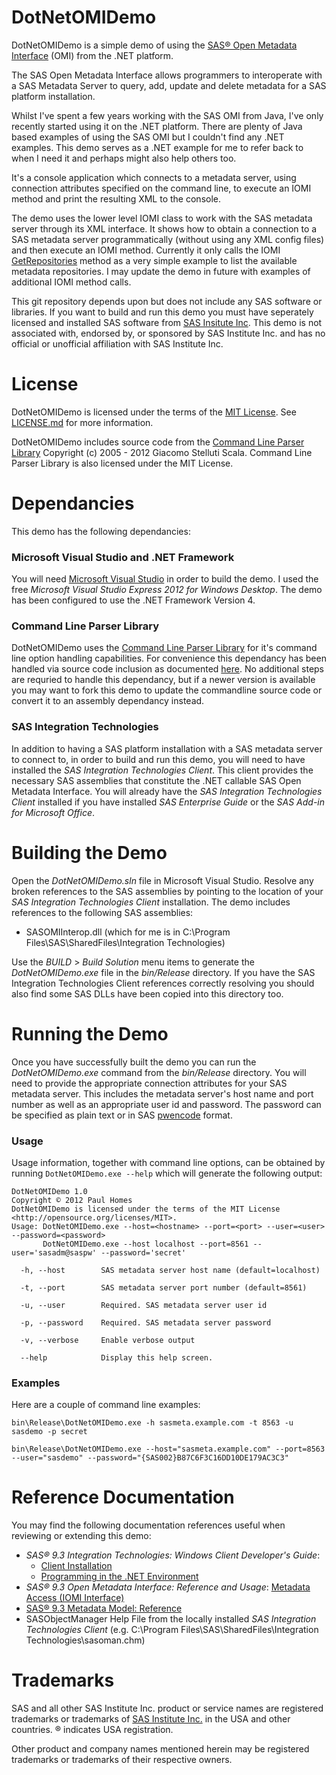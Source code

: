 DotNetOMIDemo
=============

DotNetOMIDemo is a simple demo of using the
[SAS® Open Metadata Interface](http://support.sas.com/documentation/cdl/en/omaref/63063/HTML/default/viewer.htm#titlepage.htm)
(OMI) from the .NET platform.

The SAS Open Metadata Interface allows programmers to interoperate with a SAS Metadata Server
to query, add, update and delete metadata for a SAS platform installation.

Whilst I've spent a few years working with the SAS OMI from Java, I've only recently started 
using it on the .NET platform. There are plenty of Java based examples of using the SAS OMI but I 
couldn't find any .NET examples. This demo serves as a .NET example for me to refer back to when 
I need it and perhaps might also help others too. 

It's a console application which connects to a metadata server, using connection attributes specified
on the command line, to execute an IOMI method and print the resulting XML to the console.

The demo uses the lower level IOMI class to work with the SAS metadata server through its XML 
interface. It shows how to obtain a connection to a SAS metadata server programmatically (without
using any XML config files) and then execute an IOMI method. Currently it only calls the IOMI
[GetRepositories](http://support.sas.com/documentation/cdl/en/omaref/63063/HTML/default/viewer.htm#n0b9vyxiwd9cgkn1dzm8018mrkx2.htm)
method as a very simple example to list the available metadata repositories.
I may update the demo in future with examples of additional IOMI method calls.

This git repository depends upon but does not include any SAS software or libraries. 
If you want to build and run this demo you must have seperately licensed and installed
SAS software from [SAS Insitute Inc](http://www.sas.com/). This demo is not associated with,
endorsed by, or sponsored by SAS Institute Inc. and has no official or unofficial affiliation
with SAS Institute Inc.

License
=======

DotNetOMIDemo is licensed under the terms of the [MIT License](http://opensource.org/licenses/MIT).
See [LICENSE.md](LICENSE.md) for more information.

DotNetOMIDemo includes source code from the
[Command Line Parser Library](https://github.com/gsscoder/commandline)
Copyright (c) 2005 - 2012 Giacomo Stelluti Scala.
Command Line Parser Library is also licensed under the MIT License.

Dependancies
============

This demo has the following dependancies:

### Microsoft Visual Studio and .NET Framework

You will need [Microsoft Visual Studio](http://www.microsoft.com/visualstudio) in order to build the demo.
I used the free _Microsoft Visual Studio Express 2012 for Windows Desktop_.
The demo has been configured to use the .NET Framework Version 4.

### Command Line Parser Library

DotNetOMIDemo uses the [Command Line Parser Library](https://github.com/gsscoder/commandline)
for it's command line option handling capabilities. For convenience this dependancy has been
handled via source code inclusion as documented [here](https://github.com/gsscoder/commandline/wiki/Quickstart).
No additional steps are requried to handle this dependancy, but if a newer version is available you may want to
fork this demo to update the commandline source code or convert it to an assembly dependancy instead.

### SAS Integration Technologies

In addition to having a SAS platform installation with a SAS metadata server to connect to, 
in order to build and run this demo, you will need to have installed the _SAS Integration
Technologies Client_. This client provides the necessary SAS assemblies that constitute the
.NET callable SAS Open Metadata Interface.
You will already have the _SAS Integration Technologies Client_ installed if you have installed 
_SAS Enterprise Guide_ or the _SAS Add-in for Microsoft Office_.


Building the Demo
=================

Open the _DotNetOMIDemo.sln_ file in Microsoft Visual Studio. Resolve any broken references
to the SAS assemblies by pointing to the location of your _SAS Integration Technologies Client_
installation. The demo includes references to the following SAS assemblies:
* SASOMIInterop.dll (which for me is in C:\Program Files\SAS\SharedFiles\Integration Technologies)

Use the _BUILD_ > _Build Solution_ menu items to generate the _DotNetOMIDemo.exe_ file in
the _bin/Release_ directory. If you have the SAS Integration Technologies Client references
correctly resolving you should also find some SAS DLLs have been copied into this directory
too.

Running the Demo
================

Once you have successfully built the demo you can run the _DotNetOMIDemo.exe_ command from
the _bin/Release_ directory. You will need to provide the appropriate connection attributes
for your SAS metadata server. This includes the metadata server's host name and port number
as well as an appropriate user id and password. The password can be specified as plain
text or in SAS
[pwencode](http://platformadmin.com/blogs/paul/2012/06/password-encoding-with-sas/) format.

### Usage

Usage information, together with command line options, can be obtained by running
`DotNetOMIDemo.exe --help` which will generate the following output:

    DotNetOMIDemo 1.0
    Copyright © 2012 Paul Homes
    DotNetOMIDemo is licensed under the terms of the MIT License
    <http://opensource.org/licenses/MIT>.
    Usage: DotNetOMIDemo.exe --host=<hostname> --port=<port> --user=<user> --password=<password>
           DotNetOMIDemo.exe --host localhost --port=8561 --user='sasadm@saspw' --password='secret'

      -h, --host        SAS metadata server host name (default=localhost)
    
      -t, --port        SAS metadata server port number (default=8561)
    
      -u, --user        Required. SAS metadata server user id
    
      -p, --password    Required. SAS metadata server password
    
      -v, --verbose     Enable verbose output
    
      --help            Display this help screen.
  
### Examples

Here are a couple of command line examples:

    bin\Release\DotNetOMIDemo.exe -h sasmeta.example.com -t 8563 -u sasdemo -p secret
    
    bin\Release\DotNetOMIDemo.exe --host="sasmeta.example.com" --port=8563 --user="sasdemo" --password="{SAS002}B87C6F3C16DD10DE179AC3C3"

Reference Documentation
=======================

You may find the following documentation references useful when reviewing or extending this demo:

* _SAS® 9.3 Integration Technologies: Windows Client Developer's Guide_:
  * [Client Installation](http://support.sas.com/documentation/cdl/en/itechwcdg/62763/HTML/default/viewer.htm#p1bixi4v7enxw0n1hctlxhlbjzcd.htm)
  * [Programming in the .NET Environment](http://support.sas.com/documentation/cdl/en/itechwcdg/62763/HTML/default/viewer.htm#p1t48e0y92v4jqn1csygma6z7178.htm)
* _SAS® 9.3 Open Metadata Interface: Reference and Usage_: [Metadata Access (IOMI Interface)](http://support.sas.com/documentation/cdl/en/omaref/63063/HTML/default/viewer.htm#p1i3uxspauhglsn1osxyp1bu9j7q.htm)
* [SAS® 9.3 Metadata Model: Reference](http://support.sas.com/documentation/cdl/en/omamodref/63903/HTML/default/viewer.htm#titlepage.htm)
* SASObjectManager Help File from the locally installed _SAS Integration Technologies Client_ (e.g. C:\Program Files\SAS\SharedFiles\Integration Technologies\sasoman.chm)


Trademarks
==========

SAS and all other SAS Institute Inc. product or service names are registered
trademarks or trademarks of [SAS Institute Inc.](http://www.sas.com/) in the
USA and other countries. ® indicates USA registration.

Other product and company names mentioned herein may be registered trademarks
or trademarks of their respective owners.
